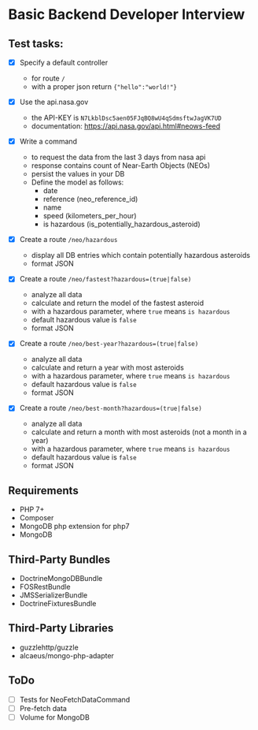 # Basic Backend Developer Interview

## Test tasks:

- [x] Specify a default controller
  - for route `/`
  - with a proper json return `{"hello":"world!"}`

- [x] Use the api.nasa.gov
  - the API-KEY is `N7LkblDsc5aen05FJqBQ8wU4qSdmsftwJagVK7UD`
  - documentation: https://api.nasa.gov/api.html#neows-feed
  
- [x] Write a command
  - to request the data from the last 3 days from nasa api
  - response contains count of Near-Earth Objects (NEOs)
  - persist the values in your DB
  - Define the model as follows:
    - date
    - reference (neo_reference_id)
    - name
    - speed (kilometers_per_hour)
    - is hazardous (is_potentially_hazardous_asteroid)

- [x] Create a route `/neo/hazardous`
  - display all DB entries which contain potentially hazardous asteroids
  - format JSON

- [x] Create a route `/neo/fastest?hazardous=(true|false)`
  - analyze all data
  - calculate and return the model of the fastest asteroid
  - with a hazardous parameter, where `true` means `is hazardous`
  - default hazardous value is `false`
  - format JSON

- [x] Create a route `/neo/best-year?hazardous=(true|false)`
  - analyze all data
  - calculate and return a year with most asteroids
  - with a hazardous parameter, where `true` means `is hazardous`
  - default hazardous value is `false`
  - format JSON

- [x] Create a route `/neo/best-month?hazardous=(true|false)`
  - analyze all data
  - calculate and return a month with most asteroids (not a month in a year)
  - with a hazardous parameter, where `true` means `is hazardous`
  - default hazardous value is `false`
  - format JSON
   
## Requirements
- PHP 7+
- Composer
- MongoDB php extension for php7
- MongoDB

## Third-Party Bundles

- DoctrineMongoDBBundle
- FOSRestBundle
- JMSSerializerBundle
- DoctrineFixturesBundle

## Third-Party Libraries

- guzzlehttp/guzzle
- alcaeus/mongo-php-adapter

## ToDo

- [ ] Tests for NeoFetchDataCommand
- [ ] Pre-fetch data
- [ ] Volume for MongoDB